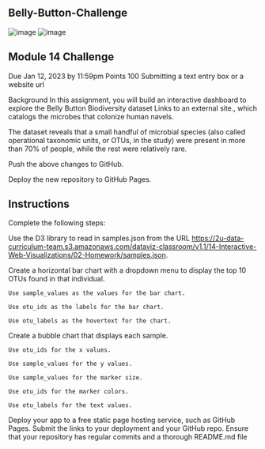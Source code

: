 ## Belly-Button-Challenge

![image](https://user-images.githubusercontent.com/110074895/211963344-156fdf62-4b4a-489a-a58f-a57e244d5747.png)        ![image](https://user-images.githubusercontent.com/110074895/211963849-16ebb23b-3858-47a7-8fd8-35d9cbb1a5bc.png)



## Module 14 Challenge
Due Jan 12, 2023 by 11:59pm Points 100 Submitting a text entry box or a website url

Background
In this assignment, you will build an interactive dashboard to explore the Belly Button Biodiversity dataset Links to an external site., which catalogs the microbes that colonize human navels.

The dataset reveals that a small handful of microbial species (also called operational taxonomic units, or OTUs, in the study) were present in more than 70% of people, while the rest were relatively rare.

Push the above changes to GitHub.

Deploy the new repository to GitHub Pages.


## Instructions
Complete the following steps:

Use the D3 library to read in samples.json from the URL https://2u-data-curriculum-team.s3.amazonaws.com/dataviz-classroom/v1.1/14-Interactive-Web-Visualizations/02-Homework/samples.json.

Create a horizontal bar chart with a dropdown menu to display the top 10 OTUs found in that individual.

    Use sample_values as the values for the bar chart.
                                                                    
    Use otu_ids as the labels for the bar chart.

    Use otu_labels as the hovertext for the chart.


Create a bubble chart that displays each sample.

    Use otu_ids for the x values.

    Use sample_values for the y values.

    Use sample_values for the marker size.

    Use otu_ids for the marker colors.

    Use otu_labels for the text values.




Deploy your app to a free static page hosting service, such as GitHub Pages. Submit the links to your deployment and your GitHub repo. Ensure that your repository has regular commits and a thorough README.md file



